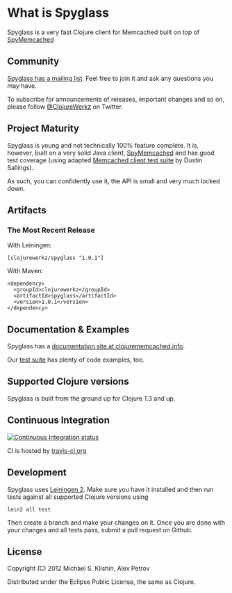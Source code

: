 # What is Spyglass

Spyglass is a very fast Clojure client for Memcached built on top of [SpyMemcached](http://code.google.com/p/spymemcached/)



## Community

[Spyglass has a mailing list](https://groups.google.com/forum/#!forum/clojure-memcached). Feel free to join it and ask any questions you may have.

To subscribe for announcements of releases, important changes and so on, please follow [@ClojureWerkz](https://twitter.com/#!/clojurewerkz) on Twitter.



## Project Maturity

Spyglass is young and not technically 100% feature complete. It is, however, built on a very solid Java client, [SpyMemcached](http://code.google.com/p/spymemcached/) and
has good test coverage (using adapted [Memcached client test suite](https://github.com/dustin/memcached-test/blob/master/testClient.py) by Dustin Sallings).

As such, you can confidently use it, the API is small and very much locked down.



## Artifacts

### The Most Recent Release

With Leiningen:

    [clojurewerkz/spyglass "1.0.1"]


With Maven:

    <dependency>
      <groupId>clojurewerkz</groupId>
      <artifactId>spyglass</artifactId>
      <version>1.0.1</version>
    </dependency>



## Documentation & Examples

Spyglass has a [documentation site at clojurememcached.info](http://clojurememcached.info).

Our [test suite](https://github.com/clojurewerkz/spyglass/tree/master/test/) has plenty of code examples, too.



## Supported Clojure versions

Spyglass is built from the ground up for Clojure 1.3 and up.




## Continuous Integration

[![Continuous Integration status](https://secure.travis-ci.org/clojurewerkz/spyglass.png)](http://travis-ci.org/clojurewerkz/spyglass)


CI is hosted by [travis-ci.org](http://travis-ci.org)



## Development

Spyglass uses [Leiningen 2](https://github.com/technomancy/leiningen/blob/master/doc/TUTORIAL.md). Make sure you have it installed and then run tests against
all supported Clojure versions using

    lein2 all test

Then create a branch and make your changes on it. Once you are done with your changes and all tests pass, submit
a pull request on Github.


## License

Copyright (C) 2012 Michael S. Klishin, Alex Petrov

Distributed under the Eclipse Public License, the same as Clojure.
